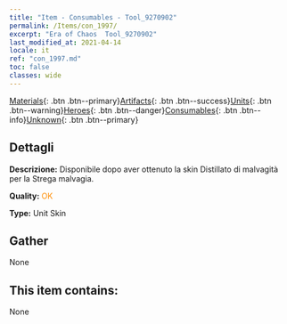 ```yaml
---
title: "Item - Consumables - Tool_9270902"
permalink: /Items/con_1997/
excerpt: "Era of Chaos  Tool_9270902"
last_modified_at: 2021-04-14
locale: it
ref: "con_1997.md"
toc: false
classes: wide
---
```

 [Materials](/it/Items/){: .btn .btn--primary}[Artifacts](/it/Items/Artifacts/){: .btn .btn--success}[Units](/it/Items/Units/){: .btn .btn--warning}[Heroes](/it/Items/Heroes/){: .btn .btn--danger}[Consumables](/it/Items/Consumables/){: .btn .btn--info}[Unknown](/it/Items/Unknown/){: .btn .btn--primary}

## Dettagli
 **Descrizione:** Disponibile dopo aver ottenuto la skin Distillato di malvagità per la Strega malvagia.

 **Quality:** <span style="color: #FF8C00">OK</span>

 **Type:** Unit Skin

## Gather

  None

## This item contains:

  None

